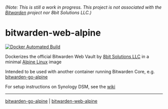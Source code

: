 *(Note: This is still a work in progress. This project is not associated with the [Bitwarden][] project nor 8bit Solutions LLC.)*

# bitwarden-web-alpine

[![Docker Automated Build](https://img.shields.io/docker/automated/leonghui/bitwarden-web-alpine.svg)][web-hub]

Dockerizes the official Bitwarden Web Vault by [8bit Solutions LLC][] in a minimal [Alpine Linux] image

Intended to be used with another container running Bitwarden Core, e.g. [bitwarden-go-alpine][]

For setup instructions on Synology DSM, see the [wiki][web-wiki]



***
[bitwarden-go-alpine][] | [bitwarden-web-alpine][]


[Bitwarden]: https://bitwarden.com/
[8bit Solutions LLC]: https://github.com/bitwarden/web
[VictorNine]: https://github.com/VictorNine/bitwarden-go
[Alpine Linux]: https://hub.docker.com/_/alpine/
[web-hub]: https://hub.docker.com/r/leonghui/bitwarden-web-alpine/
[bitwarden-web-alpine]: https://github.com/leonghui/bitwarden-web-alpine
[web-wiki]: https://github.com/leonghui/bitwarden-web-alpine/wiki
[go-hub]: https://hub.docker.com/r/leonghui/bitwarden-go-alpine/
[bitwarden-go-alpine]: https://github.com/leonghui/bitwarden-go-alpine
[go-wiki]: https://github.com/leonghui/bitwarden-go-alpine/wiki
